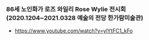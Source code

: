 ### 86세 노인화가 로즈 와일리 Rose Wylie 전시회 (2020.1204~2021.0328 예술의 전당 한가람미술관)
* https://www.youtube.com/watch?v=ylYtFC1_kFo


